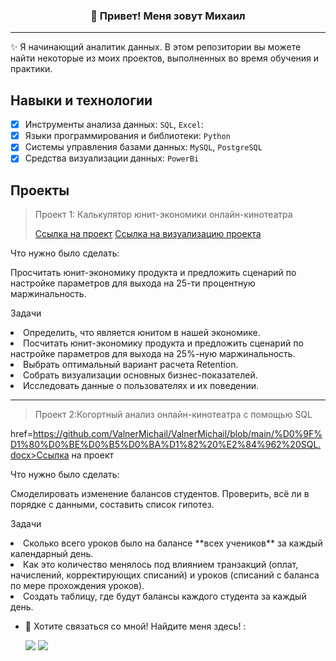 <h3 align="center">👋 Привет! Меня зовут Михаил</h3>
<p align="center">
  
</p>

 <!-- About section -->

---
✨ Я начинающий аналитик данных. В этом репозитории вы можете найти некоторые из моих проектов, выполненных во время обучения и практики. 
## Навыки и технологии
- [x] Инструменты анализа данных: ``SQL``, ``Excel``: 
- [x] Языки программирования и библиотеки: ``Python`` 
- [x] Системы управления базами данных: ``MySQL``, ``PostgreSQL``
- [x] Средства визуализации данных: ``PowerBi`` 

## Проекты
> <p>Проект 1: Калькулятор юнит-экономики онлайн-кинотеатра</p>
> <a href=https://github.com/ValnerMichail/ValnerMichail/blob/main/%D0%9F%D1%80%D0%BE%D0%B5%D0%BA%D1%82%20%E2%84%961.1.xlsx>Ссылка на проект</a>
> <a href=https://github.com/ValnerMichail/ValnerMichail/blob/main/%D0%9F%D1%80%D0%BE%D0%B5%D0%BA%D1%82%20%E2%84%961%20%D0%92%D0%B8%D0%B7%D1%83%D0%B0%D0%BB%D0%B8%D0%B7%D0%B0%D1%86%D0%B8%D1%8F%20.png >Ссылка на визуализацию проекта</a>
<p>Что нужно было сделать:<p>
Просчитать юнит-экономику продукта и предложить сценарий по настройке параметров для выхода на 25-ти процентную маржинальность.
  
Задачи 
<li> Определить, что является юнитом в нашей экономике.</li>
<li>  Посчитать юнит-экономику продукта и предложить сценарий по настройке параметров для выхода на 25%-ную маржинальность.</li>
<li>  Выбрать оптимальный вариант расчета Retention. </li>
<li>  Собрать визуализации основных бизнес-показателей.</li>
<li>  Исследовать данные о пользователях и их поведении.</li>
<hr>

  
> <p>Проект 2:Когортный анализ онлайн-кинотеатра с помощью SQL</p>
href=https://github.com/ValnerMichail/ValnerMichail/blob/main/%D0%9F%D1%80%D0%BE%D0%B5%D0%BA%D1%82%20%E2%84%962%20SQL.docx>Ссылка на проект</a>
<p>Что нужно было сделать:<p> 
Cмоделировать изменение балансов студентов. Проверить, всё ли в порядке с данными, составить список гипотез.
  
Задачи
<li> Сколько всего уроков было на балансе **всех учеников** за каждый календарный день.</li>
<li> Как это количество менялось под влиянием транзакций (оплат, начислений, корректирующих списаний) и уроков (списаний с баланса по мере прохождения уроков).</li>
<li> Создать таблицу, где будут балансы каждого студента за каждый день.</li>

- 📣 Хотите связаться со мной! Найдите меня здесь! :<br/>
  
  <a href="https://instagram.com/mvalner"><img src="https://img.shields.io/badge/instagram-E4405F.svg?style=for-the-badge&logo=instagram&logoColor=white"/></a>
  <a href="https://linkedin.com/in/mihail-valner-49a753b2"><img src="https://img.shields.io/badge/linkedin-0077B5.svg?style=for-the-badge&logo=linkedin&logoColor=white"/></a>
